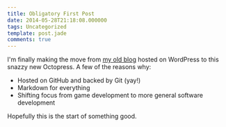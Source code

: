 ```yaml
---
title: Obligatory First Post
date: 2014-05-28T21:18:08.000000
tags: Uncategorized
template: post.jade
comments: true
---
```


I'm finally making the move from [my old blog](http://willyg302.wordpress.com/) hosted on WordPress to this snazzy new Octopress. A few of the reasons why:

- Hosted on GitHub and backed by Git (yay!)
- Markdown for everything
- Shifting focus from game development to more general software development

Hopefully this is the start of something good.
